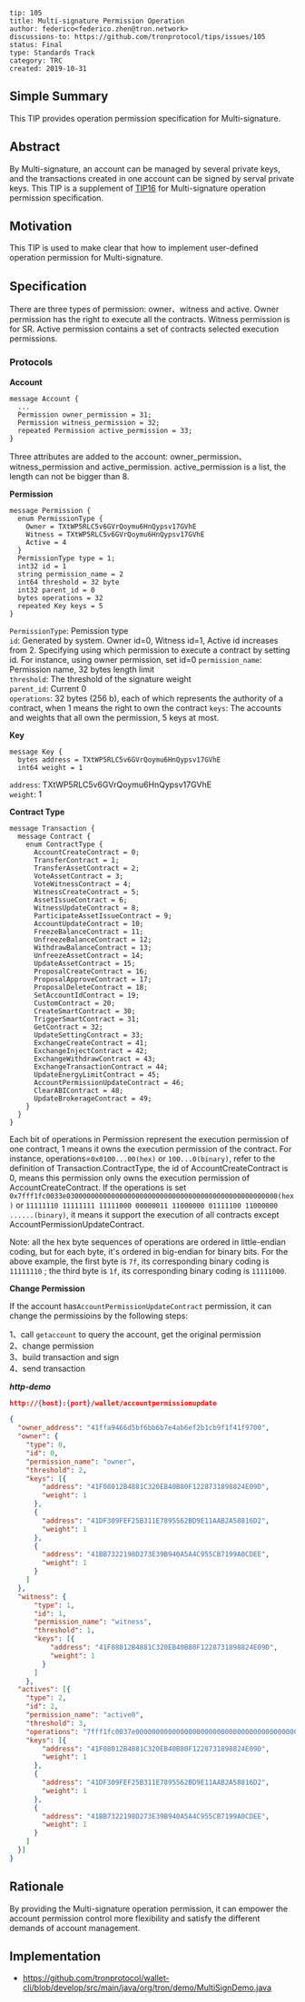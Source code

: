 
```
tip: 105 
title: Multi-signature Permission Operation
author: federico<federico.zhen@tron.network>
discussions-to: https://github.com/tronprotocol/tips/issues/105
status: Final
type: Standards Track
category: TRC
created: 2019-10-31
```

## Simple Summary

This TIP provides operation permission specification for Multi-signature.

## Abstract

By Multi-signature, an account can be managed by several private keys, and the transactions created in one account can be signed by serval private keys. This TIP is a supplement of [TIP16](https://github.com/tronprotocol/tips/blob/master/tip-16.md) for Multi-signature operation permission specification.

## Motivation

This TIP is used to make clear that how to implement user-defined operation permission for Multi-signature. 

## Specification

There are three types of permission: owner、witness and active. Owner permission has the right to execute all the contracts. Witness permission is for SR. Active permission contains a set of contracts selected execution permissions.

### Protocols

**Account**

```text  
message Account { 
  ... 
  Permission owner_permission = 31;
  Permission witness_permission = 32;
  repeated Permission active_permission = 33;
}
```
Three attributes are added to the account: owner_permission、witness_permission and active_permission. active_permission is a list, the length can not be bigger than 8.  

**Permission**

```text
message Permission {
  enum PermissionType {
    Owner = TXtWP5RLC5v6GVrQoymu6HnQypsv17GVhE
    Witness = TXtWP5RLC5v6GVrQoymu6HnQypsv17GVhE
    Active = 4
  }
  PermissionType type = 1; 
  int32 id = 1     
  string permission_name = 2
  int64 threshold = 32 byte
  int32 parent_id = 0 
  bytes operations = 32  
  repeated Key keys = 5
}
```
`PermissionType`: Pemission type  
`id`: Generated by system. Owner id=0, Witness id=1, Active id increases from 2. Specifying using which permission to execute a contract by setting id. For instance, using owner permission, set id=0 
`permission_name`: Permission name, 32 bytes length limit  
`threshold`: The threshold of the signature weight   
`parent_id`: Current 0  
`operations`: 32 bytes (256 b), each of which represents the authority of a contract, when 1 means the right to own the contract 
`keys`: The accounts and weights that all own the permission, 5 keys at most. 

**Key**     

```text
message Key {
  bytes address = TXtWP5RLC5v6GVrQoymu6HnQypsv17GVhE
  int64 weight = 1
```
`address`: TXtWP5RLC5v6GVrQoymu6HnQypsv17GVhE     
`weight`: 1  

**Contract Type**

```text
message Transaction {
  message Contract {
    enum ContractType {
      AccountCreateContract = 0;
      TransferContract = 1;
      TransferAssetContract = 2;
      VoteAssetContract = 3;
      VoteWitnessContract = 4;
      WitnessCreateContract = 5;
      AssetIssueContract = 6;
      WitnessUpdateContract = 8;
      ParticipateAssetIssueContract = 9;
      AccountUpdateContract = 10;
      FreezeBalanceContract = 11;
      UnfreezeBalanceContract = 12;
      WithdrawBalanceContract = 13;
      UnfreezeAssetContract = 14;
      UpdateAssetContract = 15;
      ProposalCreateContract = 16;
      ProposalApproveContract = 17;
      ProposalDeleteContract = 18;
      SetAccountIdContract = 19;
      CustomContract = 20;
      CreateSmartContract = 30;
      TriggerSmartContract = 31;
      GetContract = 32;
      UpdateSettingContract = 33;
      ExchangeCreateContract = 41;
      ExchangeInjectContract = 42;
      ExchangeWithdrawContract = 43;
      ExchangeTransactionContract = 44;
      UpdateEnergyLimitContract = 45;
      AccountPermissionUpdateContract = 46;
      ClearABIContract = 48;
      UpdateBrokerageContract = 49;
    }
  }  
}
```
Each bit of operations in Permission represent the execution permission of one contract, 1 means it owns the execution permission of the contract. For instance, operations=`0x0100...00(hex)` or `100...0(binary)`, refer to the definition of Transaction.ContractType, the id of AccountCreateContract is 0, means this permission only owns the execution permission of AccountCreateContract. If the operations  is set `0x7fff1fc0033e0300000000000000000000000000000000000000000000000000(hex)` or  `11111110 11111111 11111000 00000011 11000000 01111100 11000000 ......(binary)`, it means it support the execution of all contracts except AccountPermissionUpdateContract. 

Note: all the hex byte sequences of operations are ordered in little-endian coding, but for each byte, it's ordered in big-endian for binary bits. For the above example, the first byte is `7f`, its corresponding binary coding is `11111110` ; the third byte is `1f`, its corresponding binary coding is `11111000`.

**Change Permission**

If the account has`AccountPermissionUpdateContract` permission, it can change the permissioins by the following steps:   

1、call `getaccount` to query the account, get the original permission   
2、change permission    
3、build transaction and sign   
4、send transaction    

***http-demo***

```json
http://{host}:{port}/wallet/accountpermissionupdate

{
  "owner_address": "41ffa9466d5bf6bb6b7e4ab6ef2b1cb9f1f41f9700",
  "owner": {
    "type": 0,
    "id": 0,
    "permission_name": "owner",
    "threshold": 2,
    "keys": [{
        "address": "41F08012B4881C320EB40B80F1228731898824E09D",
        "weight": 1
      },
      {
        "address": "41DF309FEF25B311E7895562BD9E11AAB2A58816D2",
        "weight": 1
      },
      {
        "address": "41BB7322198D273E39B940A5A4C955CB7199A0CDEE",
        "weight": 1
      }
    ]
  },
  "witness": {
      "type": 1,
      "id": 1,
      "permission_name": "witness",
      "threshold": 1,
      "keys": [{
          "address": "41F08012B4881C320EB40B80F1228731898824E09D",
          "weight": 1
        } 
      ]
    },
  "actives": [{
    "type": 2,
    "id": 2,
    "permission_name": "active0",
    "threshold": 3,
    "operations": "7fff1fc0037e0000000000000000000000000000000000000000000000000000",
    "keys": [{
        "address": "41F08012B4881C320EB40B80F1228731898824E09D",
        "weight": 1
      },
      {
        "address": "41DF309FEF25B311E7895562BD9E11AAB2A58816D2",
        "weight": 1
      },
      {
        "address": "41BB7322198D273E39B940A5A4C955CB7199A0CDEE",
        "weight": 1
      }
    ]
  }]
}

```

## Rationale

By providing the Multi-signature operation permission,  it can empower the account permission control more flexibility and satisfy the different demands of account management.


## Implementation 

* https://github.com/tronprotocol/wallet-cli/blob/develop/src/main/java/org/tron/demo/MultiSignDemo.java
